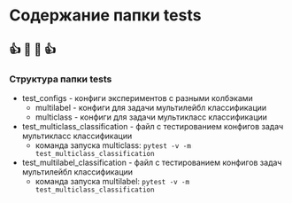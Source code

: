 # Содержание папки tests
:+1:    :metal: :metal:    :+1:
----

### Структура папки tests
- test_configs - конфиги экспериментов с разными колбэками
    - multilabel - конфиги для задачи мультилейбл классификации
    - multiclass - конфиги для задачи мультикласс классификации
- test_multiclass_classification - файл с тестированием конфигов задач мультикласс классификации 
    - команда запуска multiclass: ```pytest -v -m test_multiclass_classification```
- test_multilabel_classification - файл с тестированием конфигов задач мультилейбл классификации
    - команда запуска multilabel: ```pytest -v -m test_multiclass_classification```